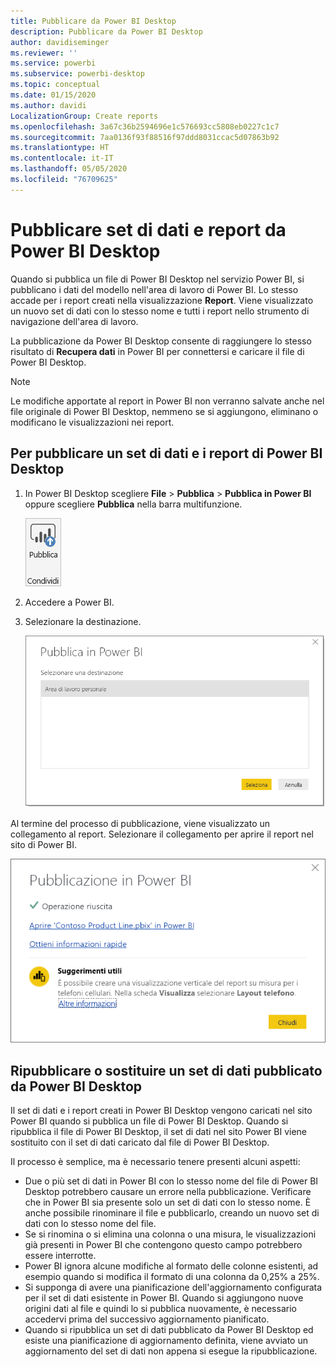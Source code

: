 ```yaml
---
title: Pubblicare da Power BI Desktop
description: Pubblicare da Power BI Desktop
author: davidiseminger
ms.reviewer: ''
ms.service: powerbi
ms.subservice: powerbi-desktop
ms.topic: conceptual
ms.date: 01/15/2020
ms.author: davidi
LocalizationGroup: Create reports
ms.openlocfilehash: 3a67c36b2594696e1c576693cc5808eb0227c1c7
ms.sourcegitcommit: 7aa0136f93f88516f97ddd8031ccac5d07863b92
ms.translationtype: HT
ms.contentlocale: it-IT
ms.lasthandoff: 05/05/2020
ms.locfileid: "76709625"
---
```

# <a name="publish-datasets-and-reports-from-power-bi-desktop"></a>Pubblicare set di dati e report da Power BI Desktop
Quando si pubblica un file di Power BI Desktop nel servizio Power BI, si pubblicano i dati del modello nell'area di lavoro di Power BI. Lo stesso accade per i report creati nella visualizzazione **Report**. Viene visualizzato un nuovo set di dati con lo stesso nome e tutti i report nello strumento di navigazione dell'area di lavoro.

La pubblicazione da Power BI Desktop consente di raggiungere lo stesso risultato di **Recupera dati** in Power BI per connettersi e caricare il file di Power BI Desktop.

> [!NOTE]
> Le modifiche apportate al report in Power BI non verranno salvate anche nel file originale di Power BI Desktop, nemmeno se si aggiungono, eliminano o modificano le visualizzazioni nei report.
> 
> 

## <a name="to-publish-a-power-bi-desktop-dataset-and-reports"></a>Per pubblicare un set di dati e i report di Power BI Desktop
1. In Power BI Desktop scegliere **File** \> **Pubblica** \> **Pubblica in Power BI** oppure scegliere **Pubblica** nella barra multifunzione.  

   ![Pulsante Pubblica](media/desktop-upload-desktop-files/pbid_publish_publishbutton.png)

2. Accedere a Power BI.
3. Selezionare la destinazione.

   ![Selezionare la destinazione di pubblicazione](media/desktop-upload-desktop-files/pbid_publish_select_destination.png)

Al termine del processo di pubblicazione, viene visualizzato un collegamento al report. Selezionare il collegamento per aprire il report nel sito di Power BI.

![Finestra di dialogo Operazione riuscita per la pubblicazione](media/desktop-upload-desktop-files/pbid_publish_success.png)

## <a name="republish-or-replace-a-dataset-published-from-power-bi-desktop"></a>Ripubblicare o sostituire un set di dati pubblicato da Power BI Desktop
Il set di dati e i report creati in Power BI Desktop vengono caricati nel sito Power BI quando si pubblica un file di Power BI Desktop. Quando si ripubblica il file di Power BI Desktop, il set di dati nel sito Power BI viene sostituito con il set di dati caricato dal file di Power BI Desktop.

Il processo è semplice, ma è necessario tenere presenti alcuni aspetti:

* Due o più set di dati in Power BI con lo stesso nome del file di Power BI Desktop potrebbero causare un errore nella pubblicazione. Verificare che in Power BI sia presente solo un set di dati con lo stesso nome. È anche possibile rinominare il file e pubblicarlo, creando un nuovo set di dati con lo stesso nome del file.
* Se si rinomina o si elimina una colonna o una misura, le visualizzazioni già presenti in Power BI che contengono questo campo potrebbero essere interrotte. 
* Power BI ignora alcune modifiche al formato delle colonne esistenti, ad esempio quando si modifica il formato di una colonna da 0,25% a 25%.
* Si supponga di avere una pianificazione dell'aggiornamento configurata per il set di dati esistente in Power BI. Quando si aggiungono nuove origini dati al file e quindi lo si pubblica nuovamente, è necessario accedervi prima del successivo aggiornamento pianificato.
* Quando si ripubblica un set di dati pubblicato da Power BI Desktop ed esiste una pianificazione di aggiornamento definita, viene avviato un aggiornamento del set di dati non appena si esegue la ripubblicazione. 


